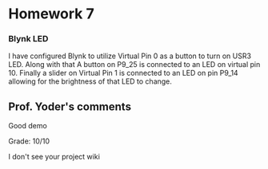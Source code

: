 # Homework 7

### Blynk LED

I have configured Blynk to utilize Virtual Pin 0 as a button to turn on USR3 LED. Along with that A button on P9_25 is connected to an LED on virtual pin 10. Finally a slider on Virtual Pin 1 is connected to an LED on pin P9_14 allowing for the brightness of that LED to change.

## Prof. Yoder's comments
Good demo

Grade:  10/10

I don't see your project wiki